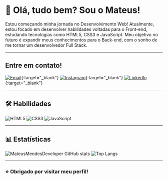 
# 👋 Olá, tudo bem? Sou o Mateus!



Estou começando minha jornada no Desenvolvimento Web! Atualmente, estou focado em desenvolver habilidades voltadas para o Front-end, estudando tecnologias como HTML5, CSS3 e JavaScript. Meu objetivo no futuro é expandir meus conhecimentos para o Back-end, com o sonho de me tornar um desenvolvedor Full Stack.

---
## Entre em contato!

[![Email](https://img.shields.io/badge/Email-D14836?style=for-the-badge&logo=gmail&logoColor=white)](mailto:seuemail@gmail.com){:target="_blank"}
[![Instagram](https://img.shields.io/badge/Instagram-E4405F?style=for-the-badge&logo=instagram&logoColor=white)](https://www.instagram.com/seuperfil/?utm_source=github&utm_medium=referral&utm_campaign=github_profile){:target="_blank"}
[![LinkedIn](https://img.shields.io/badge/linkedin-0A66C2?style=for-the-badge&logo=linkedin&logoColor=white)](https://www.linkedin.com/in/mateus-mendes-mendes-4aa386340/?utm_source=github&utm_medium=referral&utm_campaign=github_profile){:target="_blank"}

---
## 🛠 Habilidades
![HTML5](https://img.shields.io/badge/html5-%23E34F26.svg?style=for-the-badge&logo=html5&logoColor=white)
![CSS3](https://img.shields.io/badge/css3-%231572B6.svg?style=for-the-badge&logo=css3&logoColor=white)
![JavaScript](https://img.shields.io/badge/javascript-%23323330.svg?style=for-the-badge&logo=javascript&logoColor=%23F7DF1E)

---
## 📊 Estatísticas
![MateusMendesDeveloper GitHub stats](https://github-readme-stats.vercel.app/api?username=mateusmendesdeveloper&show_icons=true&theme=holi)
![Top Langs](https://github-readme-stats.vercel.app/api/top-langs/?username=mateusmendesdeveloper&layout=compact)

---
### ⭐ Obrigado por visitar meu perfil!

